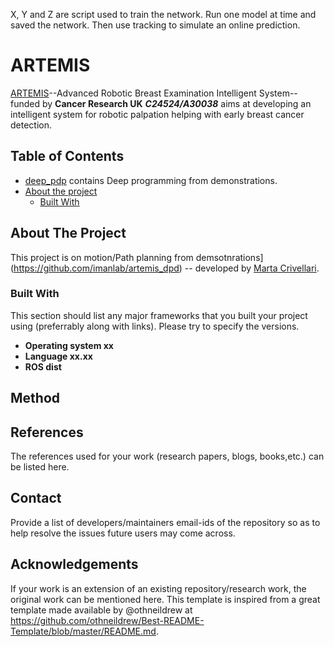 X, Y and Z are script used to train the network.
Run one model at time and saved the network.
Then use tracking to simulate an online prediction.

# ARTEMIS

[ARTEMIS](https://github.com/imanlab/artemis)--Advanced Robotic Breast Examination Intelligent System-- funded by **Cancer Research UK** ***C24524/A30038*** aims at developing an intelligent system for robotic palpation helping with early breast cancer detection.

<!-- TABLE OF CONTENTS -->
## Table of Contents

* [deep_pdp](https://github.com/imanlab/artemis_dpd/) contains Deep programming from demonstrations.
* [About the project](About-The-Project)
  * [Built With](#built-with)

## About The Project

This project is on motion/Path planning from demsotnrations](https://github.com/imanlab/artemis_dpd) -- developed by [Marta Crivellari](https://www.linkedin.com/in/marta-crivellari-11231b1ba/?originalSubdomain=it).

### Built With
This section should list any major frameworks that you built your project using (preferrably along with links). Please try to specify the versions.

- **Operating system xx**
- **Language xx.xx**
- **ROS dist**


## Method



## References

The references used for your work (research papers, blogs, books,etc.) can be listed here.

## Contact

Provide a list of developers/maintainers email-ids of the repository so as to help resolve the issues future users may come across.


## Acknowledgements

If your work is an extension of an existing repository/research work, the original work can be mentioned here.
This template is inspired from a great template made available by @othneildrew at https://github.com/othneildrew/Best-README-Template/blob/master/README.md.
